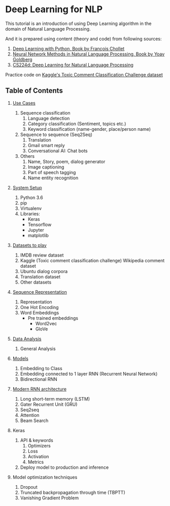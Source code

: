 # Deep Learning for NLP

This tutorial is an introduction of using Deep Learning algorithm in the domain of Natural Language Processing.  

And it is prepared using content (theory and code) from following sources:

1. [Deep Learning with Python, Book by François Chollet](https://www.manning.com/books/deep-learning-with-python)
2. [Neural Network Methods in Natural Language Processing, Book by Yoav Goldberg](https://www.morganclaypool.com/doi/10.2200/S00762ED1V01Y201703HLT037)
3. [CS224d: Deep Learning for Natural Language Processing](http://cs224d.stanford.edu/)

Practice code on [Kaggle's Toxic Comment Classification Challenge dataset](https://www.kaggle.com/c/jigsaw-toxic-comment-classification-challenge)

## Table of Contents

1. [Use Cases](USECASES.md)
    1. Sequence classification
        1. Language detection
        2. Category classification (Sentiment, topics etc.)
        3. Keyword classification (name-gender, place/person name)
    2. Sequence to sequence (Seq2Seq)
        1. Translation
        2. Gmail smart reply
        3. Conversational AI: Chat bots
    3. Others
        1. Name, Story, poem, dialog generator
        2. Image captioning
        3. Part of speech tagging
        4. Name entity recognition

2. [System Setup](SETUP.md)
    1. Python 3.6
    2. pip
    3. Virtualenv
    4. Libraries: 
        - Keras
        - Tensorflow
        - Jupyter
        - matplotlib

3. [Datasets to play](DATASET.md)
    1. IMDB review dataset
    2. Kaggle (Toxic comment classification challenge) Wikipedia comment dataset
    3. Ubuntu dialog corpora
    4. Translation dataset
    5. Other datasets

4. [Sequence Representation](SequenceRepresentation.ipynb)
    1. Representation
    2. One Hot Encoding
    3. Word Embeddings
        * Pre trained embeddings
            * Word2vec
            * GloVe

5. [Data Analysis](DataAnalysis.ipynb)
    1. General Analysis

6. [Models](Models.ipynb)
    1. Embedding to Class
    2. Embedding connected to 1 layer RNN (Recurrent Neural Network)
    3. Bidirectional RNN

7. [Modern RNN architecture](ComplexModels.ipynb)
    1. Long short-term memory (LSTM)
    2. Gater Recurrent Unit (GRU)
    3. Seq2seq
    4. Attention
    5. Beam Search 

8. Keras
    1. API & keywords
        1. Optimizers
        2. Loss
        3. Activation
        4. Metrics
    2. Deploy model to production and inference

9. Model optimization techniques
    1. Dropout
    2. Truncated backpropagation through time (TBPTT)
    3. Vanishing Gradient Problem